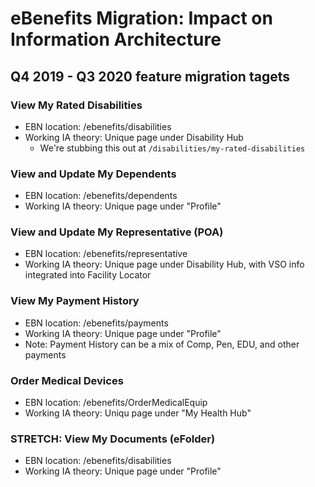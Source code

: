 # eBenefits Migration: Impact on Information Architecture

## Q4 2019 - Q3 2020 feature migration tagets

### View My Rated Disabilities
- EBN location: /ebenefits/disabilities
- Working IA theory: Unique page under Disability Hub
  - We're stubbing this out at `/disabilities/my-rated-disabilities`

### View and Update My Dependents
- EBN location: /ebenefits/dependents
- Working IA theory: Unique page under "Profile"

### View and Update My Representative (POA)
- EBN location: /ebenefits/representative
- Working IA theory: Unique page under Disability Hub, with VSO info integrated into Facility Locator

### View My Payment History
- EBN location: /ebenefits/payments
- Working IA theory: Unique page under "Profile"
- Note: Payment History can be a mix of Comp, Pen, EDU, and other payments

### Order Medical Devices
- EBN location: /ebenefits/OrderMedicalEquip
- Working IA theory: Uniqu page under "My Health Hub"

### STRETCH: View My Documents (eFolder)
- EBN location: /ebenefits/disabilities
- Working IA theory: Unique page under "Profile"

